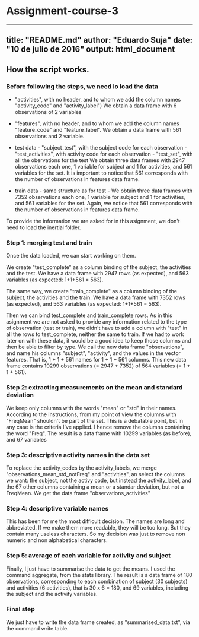 # Assignment-course-3
---
title: "README.md"
author: "Eduardo Suja"
date: "10 de julio de 2016"
output: html_document
---


## How the script works.

### Before following the steps, we need lo load the data
* "activities", with no header, and to whom we add the column names "activity_code" and "activity_label")
We obtain a data frame with 6 observations of  2 variables
* "features", with no header, and to whom we add the column names "feature_code" and "feature_label".
We obtain a data frame with 561 observations and 2 variable.

* test data
        - "subject_test", with the subject code for each observation
        - "test_activities", with activity code for each observation
        - "test_set", with all the obervations for the test
        We obtain three data frames with 2947 observations each one, 1 variable for subject and 1 for activities, and 561 variables for the set. It is important to notice that 561 corresponds with the number of observations in features data frame.

* train data
        - same structure as for test
        - We obtain three data frames with 7352 observations each one, 1 variable for subject and 1 for activities, and 561 variables for the set. Again, we  notice that 561 corresponds with the number of observations in features data frame.

To provide the information we are asked for in this asignment, we don't need to load the inertial folder.
        
### Step 1: merging test and train
Once the data loaded, we can start working on them.

We create "test_complete" as a column binding of the subject, the activities and the test. We have a data frame with 2947 rows (as expected), and 563 variables (as expected: 1+1+561 = 563).

The same way, we create "train_complete" as a column binding of the subject, the activities and the train. We have a data frame with 7352 rows (as expected), and 563 variables (as expected: 1+1+561 = 563).

Then we can bind test_complete and train_complete rows.
As in this asignment we are not asked to provide any information related to the type of observation (test or train), we didn't have to add a column with "test" in all the rows to test_complete, neither the same to train. If we had to work later on with these data, it would be a good idea to keep those columns and then be able to filter by type.
We call the new data frame "observations", and name his columns "subject", "activity", and the values in the vector features. That is, 1 + 1 + 561 names for 1 + 1 + 561 columns. This new data frame contains
10299 observations (= 2947 + 7352) of  564 variables (= 1 + 1 + 561).

### Step 2: extracting measurements on the mean and standard deviation
We keep only columns with the words "mean" or "std" in their names.
According to the instructions, from my point of view the columns with "FreqMean" shouldn't be part of the set. This is a debatable point, but in any case is the criteria I've applied. I hence remove the columns containing the word "Freq".
The result is a data frame with 10299 variables (as before), and 67 variables

### Step 3: descriptive activity names in the data set
To replace the activity_codes by the activity_labels, we merge "observations_mean_std_notFreq" and "activities", an select the columns we want: the subject, not the activy code, but instead the activity_label, and the 67 other columns containing a mean or a standar deviation, but not a FreqMean.
We get the data frame "observations_activities"

### Step 4: descriptive variable names
This has been for me the most difficult decision. The names are long and abbreviated. If we make them more readable, they will be too long. But they contain many useless characters. So my decision was just to remove non numeric and non alphabetical characters. 

### Step 5: average of each variable for activity and subject
Finally, I just have to  summarise the data to get the means. I used the command aggregate, from the stats library.
The result is a data frame of 180 observations, corresponding to each combination of subject (30 subjects) and activities (6 activities), that is 30 x 6 = 180, and 69 variables, including the subject and the activity variables.

### Final step
We just have to write the data frame created, as "summarised_data.txt", via the command write.table.
